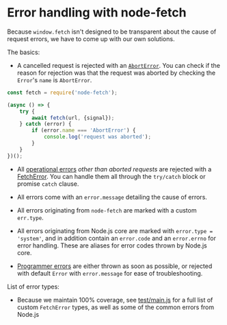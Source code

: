 
Error handling with node-fetch
==============================

Because `window.fetch` isn't designed to be transparent about the cause of request errors, we have to come up with our own solutions.

The basics:

- A cancelled request is rejected with an [`AbortError`](https://github.com/node-fetch/node-fetch/blob/master/README.md#class-aborterror). You can check if the reason for rejection was that the request was aborted by checking the `Error`'s `name` is `AbortError`.

```js
const fetch = require('node-fetch');

(async () => {
	try {
		await fetch(url, {signal});
	} catch (error) {
		if (error.name === 'AbortError') {
			console.log('request was aborted');
		} 
	}
})(); 
```

- All [operational errors][joyent-guide] *other than aborted requests* are rejected with a [FetchError](https://github.com/node-fetch/node-fetch/blob/master/README.md#class-fetcherror). You can handle them all through the `try/catch` block or promise `catch` clause.

- All errors come with an `error.message` detailing the cause of errors.

- All errors originating from `node-fetch` are marked with a custom `err.type`.

- All errors originating from Node.js core are marked with `error.type = 'system'`, and in addition contain an `error.code` and an `error.errno` for error handling. These are aliases for error codes thrown by Node.js core.

- [Programmer errors][joyent-guide] are either thrown as soon as possible, or rejected with default `Error` with `error.message` for ease of troubleshooting.

List of error types:

- Because we maintain 100% coverage, see [test/main.js](https://github.com/node-fetch/node-fetch/blob/master/test/main.js) for a full list of custom `FetchError` types, as well as some of the common errors from Node.js

[joyent-guide]: https://www.joyent.com/node-js/production/design/errors#operational-errors-vs-programmer-errors
